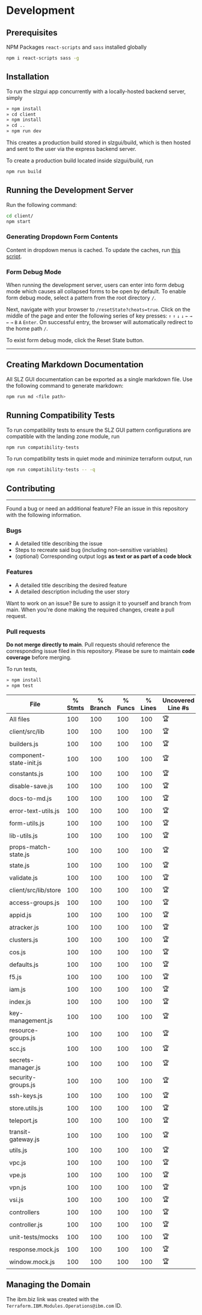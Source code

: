
# Development

## Prerequisites

NPM Packages `react-scripts` and `sass` installed globally

```bash
npm i react-scripts sass -g
```

## Installation

To run the slzgui app concurrently with a locally-hosted backend server, simply

```bash
» npm install
» cd client
» npm install
» cd ..
» npm run dev
```

This creates a production build stored in slzgui/build, which is then hosted and sent to the user via the express backend server.

To create a production build located inside slzgui/build, run

```bash
npm run build
```

## Running the Development Server

Run the following command:

```bash
cd client/
npm start
```

### Generating Dropdown Form Contents

Content in dropdown menus is cached. To update the caches, run [this script](../client/src/components/icse/wrappers/caches/cacheAPIcalls.py).

### Form Debug Mode

When running the development server, users can enter into form debug mode which causes all collapsed forms to be open by default. To enable form debug mode, select a pattern from the root directory `/`.

Next, navigate with your browser to `/resetState?cheats=true`. Click on the middle of the page and enter the following series of key presses: `↑` `↑` `↓` `↓` `←` `→` `←` `→` `B` `A` `Enter`. On successful entry, the browser will automatically redirect to the home path `/`.

To exist form debug mode, click the Reset State button.

---

## Creating Markdown Documentation

All SLZ GUI documentation can be exported as a single markdown file. Use the following command to generate markdown:

```bash
npm run md <file path>
```

## Running Compatibility Tests

To run compatibility tests to ensure the SLZ GUI pattern configurations are compatible with the landing zone module, run

```bash
npm run compatibility-tests
```

To run compatibility tests in quiet mode and minimize terraform output, run

```bash
npm run compatibility-tests -- -q
```

## Contributing

---

Found a bug or need an additional feature? File an issue in this repository with the following information.

### Bugs

- A detailed title describing the issue
- Steps to recreate said bug (including non-sensitive variables)
- (optional) Corresponding output logs **as text or as part of a code block**

### Features

- A detailed title describing the desired feature
- A detailed description including the user story

Want to work on an issue? Be sure to assign it to yourself and branch from main. When you're done making the required changes, create a pull request.

### Pull requests

**Do not merge directly to main**. Pull requests should reference the corresponding issue filed in this repository. Please be sure to maintain **code coverage** before merging.

To run tests,

```bash
» npm install
» npm test
```

| File                    | % Stmts | % Branch | % Funcs | % Lines | Uncovered Line #s |
| ----------------------- | ------- | -------- | ------- | ------- | ----------------- |
| All files               | 100     | 100      | 100     | 100     | 🏆                |
| client/src/lib          | 100     | 100      | 100     | 100     | 🏆                |
| builders.js             | 100     | 100      | 100     | 100     | 🏆                |
| component-state-init.js | 100     | 100      | 100     | 100     | 🏆                |
| constants.js            | 100     | 100      | 100     | 100     | 🏆                |
| disable-save.js         | 100     | 100      | 100     | 100     | 🏆                |
| docs-to-md.js           | 100     | 100      | 100     | 100     | 🏆                |
| error-text-utils.js     | 100     | 100      | 100     | 100     | 🏆                |
| form-utils.js           | 100     | 100      | 100     | 100     | 🏆                |
| lib-utils.js            | 100     | 100      | 100     | 100     | 🏆                |
| props-match-state.js    | 100     | 100      | 100     | 100     | 🏆                |
| state.js                | 100     | 100      | 100     | 100     | 🏆                |
| validate.js             | 100     | 100      | 100     | 100     | 🏆                |
| client/src/lib/store    | 100     | 100      | 100     | 100     | 🏆                |
| access-groups.js        | 100     | 100      | 100     | 100     | 🏆                |
| appid.js                | 100     | 100      | 100     | 100     | 🏆                |
| atracker.js             | 100     | 100      | 100     | 100     | 🏆                |
| clusters.js             | 100     | 100      | 100     | 100     | 🏆                |
| cos.js                  | 100     | 100      | 100     | 100     | 🏆                |
| defaults.js             | 100     | 100      | 100     | 100     | 🏆                |
| f5.js                   | 100     | 100      | 100     | 100     | 🏆                |
| iam.js                  | 100     | 100      | 100     | 100     | 🏆                |
| index.js                | 100     | 100      | 100     | 100     | 🏆                |
| key-management.js       | 100     | 100      | 100     | 100     | 🏆                |
| resource-groups.js      | 100     | 100      | 100     | 100     | 🏆                |
| scc.js                  | 100     | 100      | 100     | 100     | 🏆                |
| secrets-manager.js      | 100     | 100      | 100     | 100     | 🏆                |
| security-groups.js      | 100     | 100      | 100     | 100     | 🏆                |
| ssh-keys.js             | 100     | 100      | 100     | 100     | 🏆                |
| store.utils.js          | 100     | 100      | 100     | 100     | 🏆                |
| teleport.js             | 100     | 100      | 100     | 100     | 🏆                |
| transit-gateway.js      | 100     | 100      | 100     | 100     | 🏆                |
| utils.js                | 100     | 100      | 100     | 100     | 🏆                |
| vpc.js                  | 100     | 100      | 100     | 100     | 🏆                |
| vpe.js                  | 100     | 100      | 100     | 100     | 🏆                |
| vpn.js                  | 100     | 100      | 100     | 100     | 🏆                |
| vsi.js                  | 100     | 100      | 100     | 100     | 🏆                |
| controllers             | 100     | 100      | 100     | 100     | 🏆                |
| controller.js           | 100     | 100      | 100     | 100     | 🏆                |
| unit-tests/mocks        | 100     | 100      | 100     | 100     | 🏆                |
| response.mock.js        | 100     | 100      | 100     | 100     | 🏆                |
| window.mock.js          | 100     | 100      | 100     | 100     | 🏆                |

## Managing the Domain

The ibm.biz link was created with the `Terraform.IBM.Modules.Operations@ibm.com` ID.
